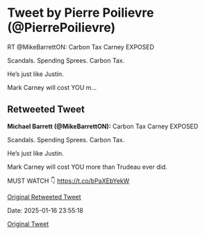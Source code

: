 # Tweet by Pierre Poilievre (@PierrePoilievre)

RT @MikeBarrettON: Carbon Tax Carney EXPOSED

Scandals.
Spending Sprees. 
Carbon Tax. 

He’s just like Justin.

Mark Carney will cost YOU m…

## Retweeted Tweet

**Michael Barrett (@MikeBarrettON):** Carbon Tax Carney EXPOSED

Scandals.
Spending Sprees. 
Carbon Tax. 

He’s just like Justin.

Mark Carney will cost YOU more than Trudeau ever did.

MUST WATCH 👇 https://t.co/bPaXEbYekW

[Original Retweeted Tweet](https://x.com/MikeBarrettON/status/1879989882292215986)

Date: 2025-01-16 23:55:18

[Original Tweet](https://x.com/PierrePoilievre/status/1880041166676324496)
